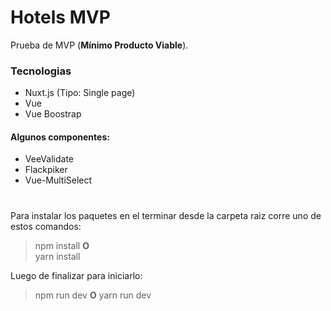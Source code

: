 # Hotels MVP

Prueba de MVP (**Mínimo Producto Viable**).
   
### Tecnologias
- Nuxt.js (Tipo: Single page) 
- Vue   
- Vue Boostrap

#### Algunos componentes: 
 - VeeValidate
 - Flackpiker
 - Vue-MultiSelect

#

Para instalar los paquetes en el terminar desde la carpeta raiz corre uno de estos comandos: 
>  npm install 
>    **O**  
>   yarn install 

Luego de finalizar para iniciarlo:
>  npm run dev
>    **O** 
>    yarn run dev 


